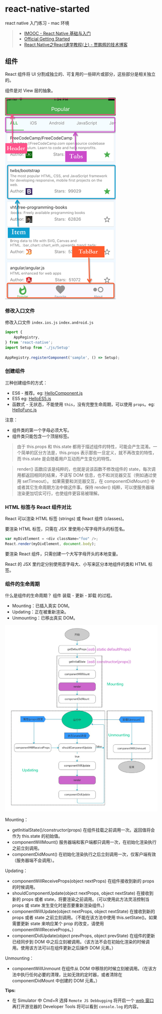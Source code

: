 # react-native-started
react native 入门练习 - mac 环境

> - [IMOOC - React Native 基础与入门](http://www.imooc.com/video/14287)
> - [Official Getting Started](http://facebook.github.io/react-native/docs/getting-started.html)
> - [React Native之React速学教程(上) - 贾鹏辉的技术博客](http://www.devio.org/2016/08/09/React-Native%E4%B9%8BReact%E9%80%9F%E5%AD%A6%E6%95%99%E7%A8%8B-(%E4%B8%8A)/)

## 组件
React 组件将 UI 分割成独立的、可复用的一些碎片或部分，这些部分是相关独立的。

组件是对 View 层的抽象。

![组件](./resource/image/Component.jpg)

### 修改入口文件
修改入口文件 `index.ios.js` `index.android.js`

```javascript
import {
    AppRegistry,
} from 'react-native';
import Setup from './js/Setup'

AppRegistry.registerComponent('sample', () => Setup);
```

### 创建组件
三种创建组件的方式：
- ES6 - 推荐。eg: [HelloComponent.js](sample/js/HelloComponent.js)
- ES5 eg: [HelloES5.js](sample/js/HelloES5.js)
- 函数式 - 无状态，不能使用 `this`，没有完整生命周期，可以使用 `props`。eg: [HelloFunc.js](sample/js/HelloFunc.js)

注意：
- 组件类的第一个字母必须大写。
- 组件类只能包含一个顶层标签。

> 由于 this.props 和 this.state 都用于描述组件的特性，可能会产生混淆。一个简单的区分方法是，this.props 表示那些一旦定义，就不再改变的特性，而 this.state 是会随着用户互动而产生变化的特性。

> render() 函数应该是纯粹的，也就是说该函数不修改组件的 state，每次调用都返回相同的结果，不读写 DOM 信息，也不和浏览器交互（例如通过使用 setTimeout）。
> 如果需要和浏览器交互，在 componentDidMount() 中或者其它生命周期方法中做这件事。保持 render() 纯粹，可以使服务器端渲染更加切实可行，也使组件更容易被理解。

### HTML 标签与 React 组件对比
React 可以渲染 HTML 标签 (strings) 或 React 组件 (classes)。

要渲染 HTML 标签，只需在 JSX 里使用小写字母开头的标签名。
```javascript
var myDivElement = <div className="foo" />;
React.render(myDivElement, document.body);
```

要渲染 React 组件，只需创建一个大写字母开头的本地变量。

React 的 JSX 里约定分别使用首字母大、小写来区分本地组件的类和 HTML 标签。

### 组件的生命周期
什么是组件的生命周期？
组件 装载 - 更新 - 卸载 的过程。
- Mounting：已插入真实 DOM。
- Updating：正在被重新渲染。
- Unmounting：已移出真实 DOM。

![组件的生命周期](./resource/image/component-lifecycle.jpg)

Mounting：
- getInitialState()/constructor(props) 在组件挂载之前调用一次。返回值将会作为 this.state 的初始值。
- componentWillMount() 服务器端和客户端都只调用一次，在初始化渲染执行之前立刻调用。
- componentDidMount() 在初始化渲染执行之后立刻调用一次，仅客户端有效（服务器端不会调用）。

Updating：
- componentWillReceiveProps(object nextProps) 在组件接收到新的 props 的时候调用。
- shouldComponentUpdate(object nextProps, object nextState) 在接收到新的 props 或者 state，将要渲染之前调用。（可以使用此方法灵活控制当 props 或 state 发生变化时是否要重新渲染组件。）
- componentWillUpdate(object nextProps, object nextState) 在接收到新的 props 或者 state 之前立刻调用。（不能在该方法中使用 this.setState()。如果需要更新 state 来响应某个 prop 的改变，请使用 componentWillReceiveProps。）
- componentDidUpdate(object prevProps, object prevState) 在组件的更新已经同步到 DOM 中之后立刻被调用。（该方法不会在初始化渲染的时候调用。使用该方法可以在组件更新之后操作 DOM 元素。）

Unmounting：
- componentWillUnmount 在组件从 DOM 中移除的时候立刻被调用。（在该方法中执行任何必要的清理，比如无效的定时器，或者清除在 componentDidMount 中创建的 DOM 元素。）

**Tips:**
- 在 Simulator 中 Cmd+R 选择 `Remote JS Debbugging` 将开启一个 [web 窗口](http://localhost:8081/debugger-ui) 再打开游览器的 Developer Tools 将可以看到 `console.log` 的内容。